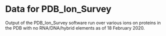 # Data for PDB_Ion_Survey

Output of the PDB_Ion_Survey software run over various ions on proteins in the PDB with no RNA/DNA/hybrid elements as of 18 February 2020.
